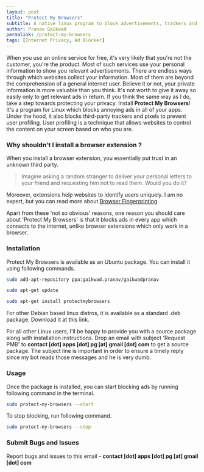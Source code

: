 ```yaml
---
layout: post
title: "Protect My Browsers"
subtitle: A native linux program to block advertisements, trackers and pixels across all your browsers!
author: Pranav Gaikwad
permalink: /protect-my-browsers
tags: [Internet Privacy, Ad Blocker]
---
```


When you use an online service for free, it's very likely that you're not the customer, you're the product. Most of such services use your personal information to show you relevant advertisements. There are endless ways through which websites collect your information. Most of them are beyond the comprehension of a general internet user. Believe it or not, your private information is more valuable than you think. It's not worth to give it away so easily only to get relevant ads in return. If you think the same way as I do, take a step towards protecting your privacy. Install **Protect My Browsers**! It's a program for Linux which blocks annoying ads in all of your apps. Under the hood, it also blocks third-party trackers and pixels to prevent user profiling. User profiling is a technique that allows websites to control the content on your screen based on who you are.

### Why shouldn't I install a browser extension ?

When you install a browser extension, you essentially put trust in an unknown third party.

> Imagine asking a random stranger to deliver your personal letters to your friend and requesting him not to read them. Would you do it?

Moreover, extensions help websites to identify users uniquely. I am no expert, but you can read more about [Browser Fingerprinting](https://www.eff.org/deeplinks/2018/06/gdpr-and-browser-fingerprinting-how-it-changes-game-sneakiest-web-trackers).

Apart from these 'not so obvious' reasons, one reason you should care about 'Protect My Browsers' is that it blocks ads in every app which connects to the internet, unlike browser extensions which only work in a browser.

### Installation

Protect My Browsers is available as an Ubuntu package. You can install it using following commands. 

```bash
sudo add-apt-repository ppa:gaikwad.pranav/gaikwadpranav

sudo apt-get update 

sudo apt-get install protectmybrowsers
```

For other Debian based linux distros, it is available as a standard .deb package. Download it at this link. 

For all other Linux users, I'll be happy to provide you with a source package along with installation instructions. Drop an email with subject 'Request PMB' to **contact [dot] apps [dot] pg [at] gmail [dot] com** to get a source package. The subject line is important in order to ensure a timely reply since my bot reads those messages and he is very dumb.

### Usage

Once the package is installed, you can start blocking ads by running following command in the terminal.

```bash
sudo protect-my-browsers --start
```

To stop blocking, run following command. 

```bash
sudo protect-my-browsers --stop
```

### Submit Bugs and Issues

Report bugs and issues to this email - **contact [dot] apps [dot] pg [at] gmail [dot] com**



